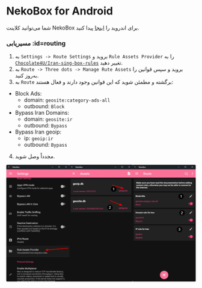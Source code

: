 # NekoBox for Android

شما می‌توانید کلاینت NekoBox برای اندروید را [اینجا](https://github.com/MatsuriDayo/NekoBoxForAndroid) پیدا کنید.

### مسیریابی :id=routing

1. به `Settings -> Route Settings` بروید و `Rule Assets Provider` را به [`Chocolate4U/Iran-sing-box-rules`](https://github.com/Chocolate4U/Iran-sing-box-rules) تغییر دهید.
2. به `Route -> Three dots -> Manage Rute Assets` بروید و سپس قوانین را به‌روز کنید.
3. به `Route` برگشته و مطمئن شوید که این قوانین وجود دارند و فعال هستند:

<div dir="ltr">

-   Block Ads:
    -   domain: `geosite:category-ads-all`
    -   outbound: `Block`
-   Bypass Iran Domains:
    -   domain: `geosite:ir`
    -   outbound: `Bypass`
-   Bypass Iran geoip:
    -   ip: `geoip:ir`
    -   outbound: `Bypass`

</div>

4. مجدداً وصل شوید.

![nekobox android](../_images/nekobox-android.png)
